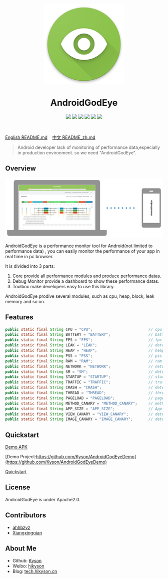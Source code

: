 <p align="center">
  <img src="ART/android_god_eye_logo.png" width="256" height="256" />
</p>

<h1 align="center">AndroidGodEye</h1>
<p align="center">
<a href="https://travis-ci.org/Kyson/AndroidGodEye" target="_blank"><img src="https://travis-ci.org/Kyson/AndroidGodEye.svg?branch=master"></img></a>
<a href="https://app.codacy.com/app/Kyson/AndroidGodEye?utm_source=github.com&utm_medium=referral&utm_content=Kyson/AndroidGodEye&utm_campaign=Badge_Grade_Settings" target="_blank"><img src="https://api.codacy.com/project/badge/Grade/e5f4ed2cb65c4e6d87587e8287fe7945"></img></a>
<a href="https://github.com/Kyson/AndroidGodEye/tags" target="_blank"><img src="https://img.shields.io/github/v/tag/Kyson/AndroidGodEye?label=version"></img></a>
<a href="http://androidweekly.net/issues/issue-293" target="_blank"><img src="https://img.shields.io/badge/Android%20Weekly-%23293-blue.svg"></img></a>
<a href="https://android-arsenal.com/details/1/6561" target="_blank"><img src="https://img.shields.io/badge/Android%20Arsenal-AndroidGodEye-brightgreen.svg?style=flat"></img></a>
<a href="LICENSE" target="_blank"><img src="http://img.shields.io/badge/license-Apache2.0-brightgreen.svg?style=flat"></img></a>
</p>
<br/>

<p>
<a href="README.md">English README.md</a>&nbsp;&nbsp;&nbsp;
<a href="README_zh.md">中文 README_zh.md</a>
</p>

> Android developer lack of monitoring of performance data,especially in production environment. so we need "AndroidGodEye".

## Overview

![android_godeye_connect](ART/android_god_eye_connect.jpg)

AndroidGodEye is a performance monitor tool for Android(not limited to performance data) , you can easily monitor the performance of your app in real time in pc browser.

It is divided into 3 parts:

1. Core provide all performance modules and produce performance datas.
2. Debug Monitor provide a dashboard to show these performance datas.
3. Toolbox make developers easy to use this library.

AndroidGodEye prodive several modules, such as cpu, heap, block, leak memory and so on.

## Features

```java
public static final String CPU = "CPU";                         // cpu info of device and app
public static final String BATTERY = "BATTERY";                 // battery info
public static final String FPS = "FPS";                         // fps info
public static final String LEAK = "LEAK";                       // detect memory leak
public static final String HEAP = "HEAP";                       // heap memory
public static final String PSS = "PSS";                         // pss
public static final String RAM = "RAM";                         // ram
public static final String NETWORK = "NETWORK";                 // network info
public static final String SM = "SM";                           // detect jam
public static final String STARTUP = "STARTUP";                 // startup metric
public static final String TRAFFIC = "TRAFFIC";                 // traffic of device and app
public static final String CRASH = "CRASH";                     // detect java、native crash and ANR
public static final String THREAD = "THREAD";                   // thread dump of app
public static final String PAGELOAD = "PAGELOAD";               // page(Activity and Fragment) lifecycle and load time metric
public static final String METHOD_CANARY = "METHOD_CANARY";     // methods time cost metric
public static final String APP_SIZE = "APP_SIZE";               // App size of apk code、storage and cache
public static final String VIEW_CANARY = "VIEW_CANARY";         // detect complex layout hierarchy and overdraw
public static final String IMAGE_CANARY = "IMAGE_CANARY";       // detect unreasonable memory use of image
```

## Quickstart

[Demo APK](https://fir.im/5k67)

[Demo Project:https://github.com/Kyson/AndroidGodEyeDemo](https://github.com/Kyson/AndroidGodEyeDemo)

[Quickstart](wiki/0x00-QuickStart_zh)

## License

AndroidGodEye is under Apache2.0.

## Contributors

- [ahhbzyz](https://github.com/ahhbzyz)
- [Xiangxingqian](https://github.com/Xiangxingqian)

## About Me

- Github: [Kyson](https://github.com/Kyson)
- Weibo: [hikyson](https://weibo.com/hikyson)
- Blog: [tech.hikyson.cn](https://tech.hikyson.cn/)









